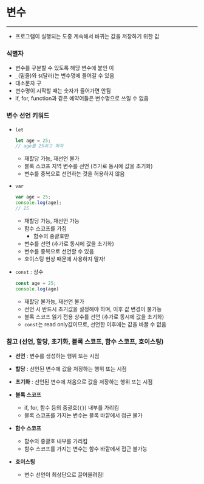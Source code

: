 # 변수

---

- 프로그램이 실행되는 도중 계속해서 바뀌는 값을 저장하기 위한 값

### 식별자

- 변수를 구분할 수 있도록 해당 변수에 붙인 이
- `_`(밑줄)와 `$`(달러)는 변수명에 들어갈 수 있음
- 대소문자 구
- 변수명이 시작할 때는 숫자가 들어가면 안됨
- if, for, function과 같은 예약어들은 변수명으로 쓰일 수 없음

### 변수 선언 키워드

- `let`
  
  ```jsx
  let age = 25;
  // age를 25라고 하자
  ```
  
  - 재할당 가능, 재선언 불가
  - 블록 스코프 지역 변수를 선언 (추가로 동시에 값을 초기화)
  - 변수를 중복으로 선언하는 것을 허용하지 않음

- `var`
  
  ```jsx
  var age = 25;
  console.log(age);
  // 25
  ```
  
  - 재할당 가능, 재선언 가능
  - 함수 스코프를 가짐
    - 함수의 중괄호만
  - 변수를 선언 (추가로 동시에 값을 초기화)
  - 변수를 중복으로 선언할 수 있음
  - 호이스팅 현상 때문에 사용하지 말자!

- `const` : 상수
  
  ```jsx
  const age = 25;
  console.log(age)
  ```
  
  - 재할당 불가능, 재선언 불가
  - 선언 시 반드시 초기값을 설정해야 하며, 이후 값 변경이 불가능
  - 블록 스코프 읽기 전용 상수를 선언 (추가로 동시에 값을 초기화)
  - `const`는 read only값이므로, 선언한 이후에는 값을 바꿀 수 없음

### 참고 (선언, 할당, 초기화, 블록 스코프, 함수 스코프, 호이스팅)

- **선언** : 변수를 생성하는 행위 또는 시점

- **할당** : 선언된 변수에 값을 저장하는 행위 또는 시점

- **초기화** : 선언된 변수에 처음으로 값을 저장하는 행위 또는 시점

- **블록 스코프**
  
  - if, for, 함수 등의 중괄호(`{}`) 내부를 가리킴
  - 블록 스코프를 가지는 변수는 블록 바깥에서 접근 불가

- **함수 스코프**
  
  - 함수의 중괄호 내부를 가리킴
  - 함수 스코프를 가지는 변수는 함수 바깥에서 접근 불가능

- **호이스팅**
  
  - 변수 선언이 최상단으로 끌어올려짐!
